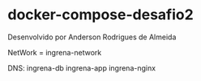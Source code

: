 # docker-compose-desafio2

Desenvolvido por Anderson Rodrigues de Almeida

NetWork = ingrena-network

DNS:
    ingrena-db
    ingrena-app
    ingrena-nginx